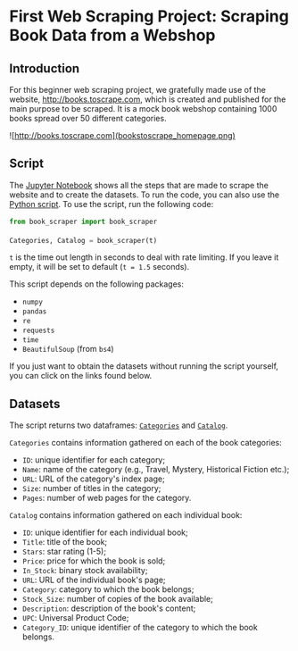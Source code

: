 # First Web Scraping Project: Scraping Book Data from a Webshop

## Introduction
For this beginner web scraping project, we gratefully made use of the website, http://books.toscrape.com, which is created and published for the main purpose to be scraped. It is a mock book webshop containing 1000 books spread over 50 different categories. 

![http://books.toscrape.com](bookstoscrape_homepage.png)

## Script
The [Jupyter Notebook](https://github.com/manalelabdellaoui/books-to-scrape/blob/main/web_scraping.ipynb) shows all the steps that are made to scrape the website and to create the datasets. To run the code, you can also use the [Python script](https://github.com/manalelabdellaoui/books-to-scrape/blob/main/book_scraper.py). To use the script, run the following code:

```python 
from book_scraper import book_scraper
    
Categories, Catalog = book_scraper(t)
```

`t` is the time out length in seconds to deal with rate limiting. If you leave it empty, it will be set to default (`t = 1.5` seconds).

This script depends on the following packages:
- `numpy`
- `pandas`
- `re`
- `requests`
- `time`
- `BeautifulSoup` (from `bs4`)

If you just want to obtain the datasets without running the script yourself, you can click on the links found below.

## Datasets
The script returns two dataframes: [`Categories`](https://github.com/manalelabdellaoui/books-to-scrape/blob/main/Categories.csv) and [`Catalog`](https://github.com/manalelabdellaoui/books-to-scrape/blob/main/Catalog.csv). 

`Categories` contains information gathered on each of the book categories:
- `ID`: unique identifier for each category;
- `Name`: name of the category (e.g., Travel, Mystery, Historical Fiction etc.);
- `URL`: URL of the category's index page;
- `Size`: number of titles in the category;
- `Pages`: number of web pages for the category.

`Catalog` contains information gathered on each individual book:
- `ID`: unique identifier for each individual book;
- `Title`: title of the book;
- `Stars`: star rating (1-5);
- `Price`: price for which the book is sold;
- `In_Stock`: binary stock availability;
- `URL`: URL of the individual book's page;
- `Category`: category to which the book belongs;
- `Stock_Size`: number of copies of the book available;
- `Description`: description of the book's content;
- `UPC`: Universal Product Code;
- `Category_ID`: unique identifier of the category to which the book belongs.
